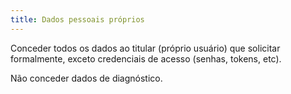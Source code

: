 ```yaml
---
title: Dados pessoais próprios
---
```


Conceder todos os dados ao titular (próprio usuário) que solicitar formalmente, exceto credenciais de acesso (senhas, tokens, etc).

Não conceder dados de diagnóstico.
